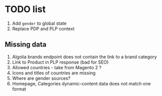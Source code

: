# TODO list

1. Add `gender` to global state
2. Replace PDP and PLP context

## Missing data

1. Algolia brands endpoint does not contain the link to a brand category
2. Link to Product in PLP response (bad for SEO)
3. Allowed countries - take from Magento 2 ?
4. Icons and titles of countries are missing
5. Where are gender sources?
6. Homepage, Categories dynamic-content data does not match one format